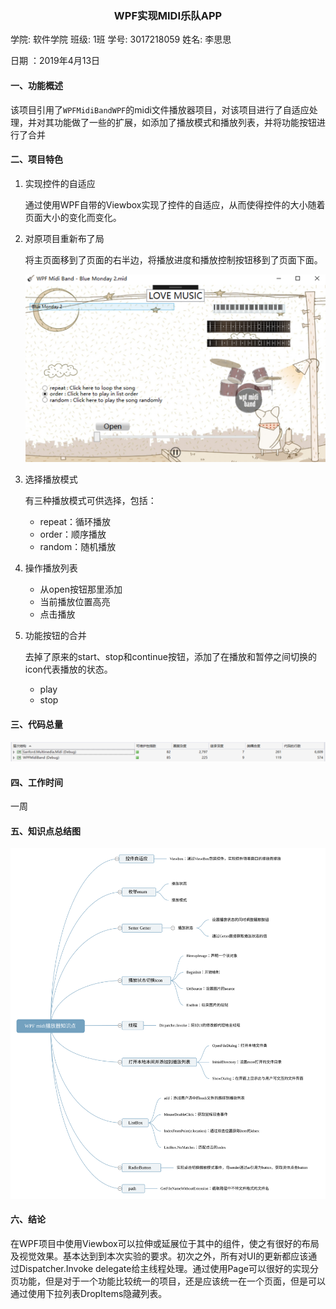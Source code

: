 <center><h3>WPF实现MIDI乐队APP</h3></center>

学院: 软件学院   班级: 1班   学号: 3017218059   姓名: 李思思

日期 ：2019年4月13日

#### 一、功能概述

该项目引用了`WPFMidiBandWPF`的midi文件播放器项目，对该项目进行了自适应处理，并对其功能做了一些的扩展，如添加了播放模式和播放列表，并将功能按钮进行了合并

#### 二、项目特色

1. 实现控件的自适应

   通过使用WPF自带的Viewbox实现了控件的自适应，从而使得控件的大小随着页面大小的变化而变化。

2. 对原项目重新布了局

   将主页面移到了页面的右半边，将播放进度和播放控制按钮移到了页面下面。

   ![img](pic/view.png)

3. 选择播放模式

   有三种播放模式可供选择，包括：

   - repeat：循环播放
   - order：顺序播放
   - random：随机播放

4. 操作播放列表

   - 从open按钮那里添加
   - 当前播放位置高亮
   - 点击播放

5. 功能按钮的合并

   去掉了原来的start、stop和continue按钮，添加了在播放和暂停之间切换的icon代表播放的状态。

   - play
   - stop

#### 三、代码总量

![image-20190516194218068](pic/code.png)

#### 四、工作时间

一周

#### 五、知识点总结图

![WPF+midi播放器知识点](pic/知识点.svg)

#### 六、结论

在WPF项目中使用Viewbox可以拉伸或延展位于其中的组件，使之有很好的布局及视觉效果。基本达到到本次实验的要求。初次之外，所有对UI的更新都应该通过Dispatcher.Invoke delegate给主线程处理。通过使用Page可以很好的实现分页功能，但是对于一个功能比较统一的项目，还是应该统一在一个页面，但是可以通过使用下拉列表DropItems隐藏列表。